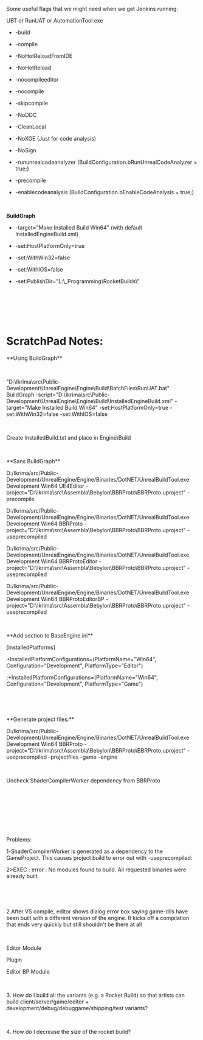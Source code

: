 Some useful flags that we might need when we get Jenkins running:

UBT or RunUAT or AutomationTool.exe

-   -build

-   -compile

-   -NoHotReloadFromIDE

-   -NoHotReload

-   -nocompileeditor

-   -nocompile

-   -skipcompile

-   -NoDDC

-   -CleanLocal

-   -NoXGE (Just for code analysis)

-   -NoSign

-   -rununrealcodeanalyzer (BuildConfiguration.bRunUnrealCodeAnalyzer = true;)

-   -precompile

-   -enablecodeanalysis (BuildConfiguration.bEnableCodeAnalysis = true;)

 

**BuildGraph**

-   -target=\"Make Installed Build Win64\" (with default InstalledEngineBuild.xml)

-   -set:HostPlatformOnly=true

-   -set:WithWin32=false

-   -set:WithIOS=false

-   -set:PublishDir=\"L:\\\_Programming\\RocketBuilds\\\"

 

 

 

# ScratchPad Notes:

\*\*Using BuildGraph\*\*

 

\"D:\\Ikrima\\src\\Public-Development\\UnrealEngine\\Engine\\Build\\BatchFiles\\RunUAT.bat\" BuildGraph -script=\"D:\\Ikrima\\src\\Public-Development\\UnrealEngine\\Engine\\Build\\InstalledEngineBuild.xml\" -target=\"Make Installed Build Win64\" -set:HostPlatformOnly=true -set:WithWin32=false -set:WithIOS=false

 

Create InstalledBuild.txt and place in Engine\\Build

 

\*\*Sans BuildGraph\*\*

D:/Ikrima/src/Public-Development/UnrealEngine/Engine/Binaries/DotNET/UnrealBuildTool.exe Development Win64 UE4Editor -project=\"D:\\Ikrima\\src\\Assembla\\Bebylon\\BBRProto\\BBRProto.uproject\" -precompile

D:/Ikrima/src/Public-Development/UnrealEngine/Engine/Binaries/DotNET/UnrealBuildTool.exe Development Win64 BBRProto -project=\"D:\\Ikrima\\src\\Assembla\\Bebylon\\BBRProto\\BBRProto.uproject\" -useprecompiled

D:/Ikrima/src/Public-Development/UnrealEngine/Engine/Binaries/DotNET/UnrealBuildTool.exe Development Win64 BBRProtoEditor -project=\"D:\\Ikrima\\src\\Assembla\\Bebylon\\BBRProto\\BBRProto.uproject\" -useprecompiled

D:/Ikrima/src/Public-Development/UnrealEngine/Engine/Binaries/DotNET/UnrealBuildTool.exe Development Win64 BBRProtoEditorBP -project=\"D:\\Ikrima\\src\\Assembla\\Bebylon\\BBRProto\\BBRProto.uproject\" -useprecompiled

 

\*\*Add section to BaseEngine.ini\*\*

\[InstalledPlatforms\]

+InstalledPlatformConfigurations=(PlatformName=\"Win64\", Configuration=\"Development\", PlatformType=\"Editor\")

;+InstalledPlatformConfigurations=(PlatformName=\"Win64\", Configuration=\"Development\", PlatformType=\"Game\")

 

 

\*\*Generate project files:\*\*

D:/Ikrima/src/Public-Development/UnrealEngine/Engine/Binaries/DotNET/UnrealBuildTool.exe Development Win64 BBRProto -project=\"D:\\Ikrima\\src\\Assembla\\Bebylon\\BBRProto\\BBRProto.uproject\" -useprecompiled -projectfiles -game -engine

 

Uncheck ShaderCompilerWorker dependency from BBRProto

 

 

 

 

Problems:

1-ShaderCompilerWorker is generated as a dependency to the GameProject. This causes project build to error out with -useprecompiled:

2\>EXEC : error : No modules found to build. All requested binaries were already built.

 

 

2.After VS compile, editor shows dialog error box saying game-dlls have been built with a different version of the engine. It kicks off a compilation that ends very quickly but still shouldn\'t be there at all

 

Editor Module

Plugin

Editor BP Module

 

3\. How do I build all the variants (e.g. a Rocket Build) so that artists can build client/server/game/editor + development/debug/debuggame/shipping/test variants?

 

4\. How do I decrease the size of the rocket build?

 
